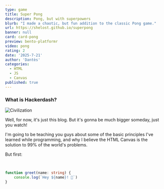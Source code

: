 ```yaml
---
type: game
title: Super Pong
description: Pong, but with superpowers
blurb: "I made a chaotic, but fun addition to the classic Pong game."
url: https://shelost.github.io/superpong
banner: null
card: card-pong
preview: bento-platformr
video: pong
rating: 2
date: '2025-7-21'
author: 'Dantès'
categories:
  - HTML
  - JS
  - Canvas
published: true
---
```


### What is Hackerdash?

![Civilization](/card/card-platformr.png)

Well, for now, it's just this blog. But it's gonna be much bigger someday, just you watch!

I'm going to be teaching you guys about some of the basic principles I've learned while programming, and why I believe the HTML Canvas is the solution to 99% of the world's problems.

But first:



&nbsp;

```ts
function greet(name: string) {
	console.log(`Hey ${name}! 👋`)
}
```
